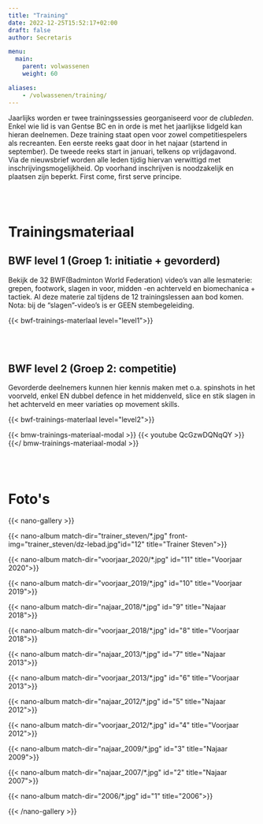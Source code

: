 ```yaml
---
title: "Training"
date: 2022-12-25T15:52:17+02:00
draft: false
author: Secretaris

menu:
  main:
    parent: volwassenen
    weight: 60

aliases:
    - /volwassenen/training/
---
```


Jaarlijks worden er twee trainingssessies georganiseerd voor de *clubleden*. Enkel wie lid is van Gentse BC en in orde is met het jaarlijkse lidgeld kan hieran deelnemen.
Deze training staat open voor zowel competitiespelers als recreanten. Een eerste reeks gaat door in het najaar (startend in september). De tweede reeks start in januari, telkens op vrijdagavond. <br>
 Via de nieuwsbrief worden alle leden tijdig hiervan verwittigd met inschrijvingsmogelijkheid. Op voorhand inschrijven is noodzakelijk en plaatsen zijn beperkt. First come, first serve principe. 

<br><br>
# Trainingsmateriaal
## BWF level 1 (Groep 1: initiatie + gevorderd)
Bekijk de 32 BWF(Badminton World Federation) video’s van alle lesmaterie: grepen, footwork, slagen in voor, midden -en achterveld en biomechanica + tactiek. Al deze materie zal tijdens de 12 trainingslessen aan bod komen. <br>
Nota: bij de “slagen”-video’s is er GEEN stembegeleiding.

{{< bwf-trainings-materlaal level="level1">}}

<br><br>
## BWF level 2 (Groep 2: competitie)
Gevorderde deelnemers kunnen hier kennis maken met o.a. spinshots in het voorveld, enkel EN dubbel defence in het middenveld, slice en stik slagen in het achterveld en meer variaties op movement skills.

{{< bwf-trainings-materlaal level="level2">}}


{{< bmw-trainings-materiaal-modal >}}
{{< youtube QcGzwDQNqQY >}}
{{</ bmw-trainings-materiaal-modal >}}

<br><br>
# Foto's
{{< nano-gallery  >}}

  {{< nano-album match-dir="trainer_steven/*.jpg" front-img="trainer_steven/dz-lebad.jpg"id="12" title="Trainer Steven">}}

  {{< nano-album match-dir="voorjaar_2020/*.jpg" id="11" title="Voorjaar 2020">}}

  {{< nano-album match-dir="voorjaar_2019/*.jpg" id="10" title="Voorjaar 2019">}}

  {{< nano-album match-dir="najaar_2018/*.jpg"  id="9" title="Najaar 2018">}}

  {{< nano-album match-dir="voorjaar_2018/*.jpg" id="8" title="Voorjaar 2018">}}

  {{< nano-album match-dir="najaar_2013/*.jpg" id="7" title="Najaar 2013">}}

  {{< nano-album match-dir="voorjaar_2013/*.jpg" id="6" title="Voorjaar 2013">}}

  {{< nano-album match-dir="najaar_2012/*.jpg" id="5" title="Najaar 2012">}}

  {{< nano-album match-dir="voorjaar_2012/*.jpg" id="4" title="Voorjaar 2012">}}

  {{< nano-album match-dir="najaar_2009/*.jpg" id="3" title="Najaar 2009">}}

  {{< nano-album match-dir="najaar_2007/*.jpg" id="2" title="Najaar 2007">}}

  {{< nano-album match-dir="2006/*.jpg" id="1" title="2006">}}

{{< /nano-gallery >}}